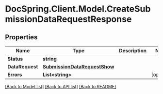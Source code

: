 # DocSpring.Client.Model.CreateSubmissionDataRequestResponse

## Properties

Name | Type | Description | Notes
------------ | ------------- | ------------- | -------------
**Status** | **string** |  | 
**DataRequest** | [**SubmissionDataRequestShow**](SubmissionDataRequestShow.md) |  | 
**Errors** | **List&lt;string&gt;** |  | [optional] 

[[Back to Model list]](../README.md#documentation-for-models) [[Back to API list]](../README.md#documentation-for-api-endpoints) [[Back to README]](../README.md)

